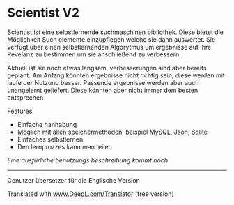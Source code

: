 # Scientist V2

Scientist ist eine selbstlernende suchmaschinen bibilothek. Diese bietet die Möglichkeit Such elemente einzupflegen welche sie dann auswertet. Sie verfügt über einen selbstlernenden Algorytmus um ergebnisse auf ihre Revelanz zu bestimmen um sie anschließend zu verbessern.

Aktuell ist sie noch etwas langsam, verbesserungen sind aber bereits geplant.
Am Anfang könnten ergebnisse nicht richtig sein, diese werden mit laufe der Nutzung besser. Passende ergebnisse werden aber auch unangelernt geliefert. Diese könnten aber nicht immer dem besten entsprechen

Features
- Einfache hanhabung
- Möglich mit allen speichermethoden, beispiel MySQL, Json, Sqlite
- Einfaches selbstlernen
- Den lernprozzes kann man teilen

_Eine ausfürliche benutzungs beschreibung kommt noch_

----
Genutzer übersetzer für die Englische Version

Translated with www.DeepL.com/Translator (free version)
